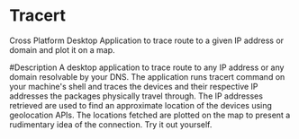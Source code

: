 # Tracert
Cross Platform Desktop Application to trace route to a given IP address or domain and plot it on a map.

#Description
A desktop application to trace route to any IP address or any domain resolvable by your DNS. The application runs tracert command on your machine's shell and traces the devices and their respective IP addresses the packages physically travel through. The IP addresses retrieved are used to find an approximate location of the devices using geolocation APIs. The locations fetched are plotted on the map to present a rudimentary idea of the connection. Try it out yourself.
